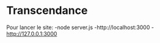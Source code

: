 # Transcendance

Pour lancer le site:
    -node server.js
    -http://localhost:3000
    -http://127.0.0.1:3000
